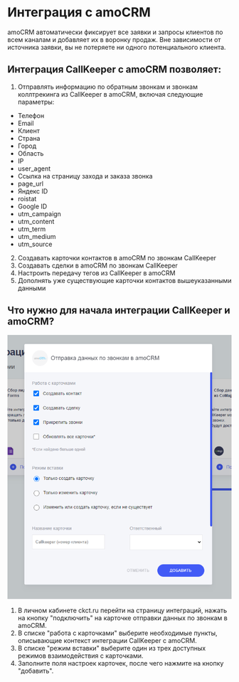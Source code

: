 # Интеграция с amoCRM
amoCRM автоматически фиксирует все заявки и запросы клиентов по всем каналам и добавляет их в воронку продаж. Вне зависимости от источника заявки, вы не потеряете ни одного потенциального клиента.

## Интеграция CallKeeper с amoCRM позволяет:

1. Отправлять информацию по обратным звонкам и звонкам коллтрекинга из CallKeeper в amoCRM, включая следующие параметры:
* Телефон
* Email
* Клиент
* Страна
* Город
* Область
* IP
* user_agent
* Ссылка на страницу захода и заказа звонка
* page_url
* Яндекс ID
* roistat
* Google ID
* utm_campaign
* utm_content
* utm_term
* utm_medium
* utm_source

2. Создавать карточки контактов в amoCRM по звонкам CallKeeper
3. Создавать сделки в amoCRM по звонкам CallKeeper
4. Настроить передачу тегов из CallKeeper в amoCRM
5. Дополнять уже существующие карточки контактов вышеуказанными данными

## Что нужно для начала интеграции CallKeeper и amoCRM?

![Рис. 1](amo-int.png)

1. В личном кабинете ckct.ru перейти на страницу интеграций, нажать на кнопку "подключить" на карточке отправки данных по звонкам в amoCRM.
2. В списке "работа с карточками" выберите необходимые пункты, описывающие контекст интеграции CallKeeper с amoCRM.
3. В списке "режим вставки" выберите один из трех доступных режимов взаимодействия с карточками.
4. Заполните поля настроек карточек, после чего нажмите на кнопку "добавить".
